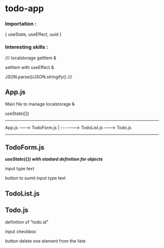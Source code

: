 # todo-app

### Importation : 
{ useState, useEffect, uuid }

### Interesting skills :

///
localstorage getItem &

setItem with useEffect &

JSON.parse()/JSON.stringify()
///

## App.js

Main file to manage localstorage &

useState([])

---------------------------------------

App.js ---> TodoForm.js
   |
   -------> TodoList.js ---> Todo.js  

---------------------------------------


## TodoForm.js

***useState({}) with stadard definition for objects***

input type text

button to sumit input type text

## TodoList.js



## Todo.js

definition of "todo.id"

input checkbox 

button delete one element from the liste






